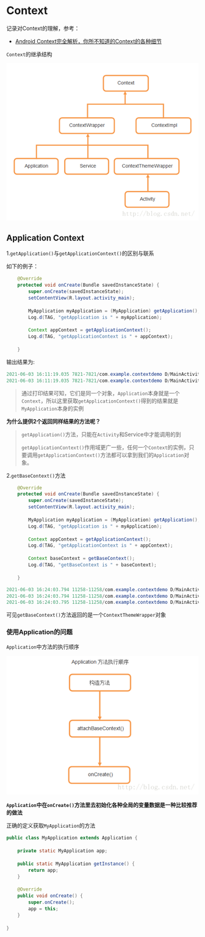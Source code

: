 # Context

记录对Context的理解，参考：

+ [Android Context完全解析，你所不知道的Context的各种细节](https://guolin.blog.csdn.net/article/details/47028975)



`Context`的继承结构

![003](https://github.com/winfredzen/Android-Basic/blob/master/%E8%BF%9B%E9%98%B6/image/003.png)



## Application Context

1.`getApplication()`与`getApplicationContext()`的区别与联系

如下的例子：

```java
    @Override
    protected void onCreate(Bundle savedInstanceState) {
        super.onCreate(savedInstanceState);
        setContentView(R.layout.activity_main);

        MyApplication myApplication = (MyApplication) getApplication();
        Log.d(TAG, "getApplication is " + myApplication);

        Context appContext = getApplicationContext();
        Log.d(TAG, "getApplicationContext is " + appContext);

    }
```

输出结果为:

```java
2021-06-03 16:11:19.035 7821-7821/com.example.contextdemo D/MainActivity: getApplication is com.example.contextdemo.MyApplication@4072822
2021-06-03 16:11:19.035 7821-7821/com.example.contextdemo D/MainActivity: getApplicationContext is com.example.contextdemo.MyApplication@4072822
```

> 通过打印结果可知，它们是同一个对象，`Application`本身就是一个`Context`，所以这里获取`getApplicationContext()`得到的结果就是`MyApplication`本身的实例



**为什么提供2个返回同样结果的方法呢？**

> `getApplication()`方法，只能在`Activity`和Service中才能调用的到
>
> `getApplicationContext()`作用域更广一些，任何一个`Context`的实例，只要调用`getApplicationContext()`方法都可以拿到我们的`Application`对象。



2.`getBaseContext()`方法

```java
    @Override
    protected void onCreate(Bundle savedInstanceState) {
        super.onCreate(savedInstanceState);
        setContentView(R.layout.activity_main);

        MyApplication myApplication = (MyApplication) getApplication();
        Log.d(TAG, "getApplication is " + myApplication);

        Context appContext = getApplicationContext();
        Log.d(TAG, "getApplicationContext is " + appContext);

        Context baseContext = getBaseContext();
        Log.d(TAG, "getBaseContext is " + baseContext);

    }
```

```java
2021-06-03 16:24:03.794 11258-11258/com.example.contextdemo D/MainActivity: getApplication is com.example.contextdemo.MyApplication@469881f
2021-06-03 16:24:03.794 11258-11258/com.example.contextdemo D/MainActivity: getApplicationContext is com.example.contextdemo.MyApplication@469881f
2021-06-03 16:24:03.795 11258-11258/com.example.contextdemo D/MainActivity: getBaseContext is androidx.appcompat.view.ContextThemeWrapper@f62976c
```

可见`getBaseContext()`方法返回的是一个`ContextThemeWrapper`对象



### 使用Application的问题

`Application`中方法的执行顺序

![004](https://github.com/winfredzen/Android-Basic/blob/master/%E8%BF%9B%E9%98%B6/image/004.png)

**`Application`中在`onCreate()`方法里去初始化各种全局的变量数据是一种比较推荐的做法**



正确的定义获取`MyApplication`的方法

```java
public class MyApplication extends Application {
	
	private static MyApplication app;
	
	public static MyApplication getInstance() {
		return app;
	}
	
	@Override
	public void onCreate() {
		super.onCreate();
		app = this;
	}
	
}
```

















































